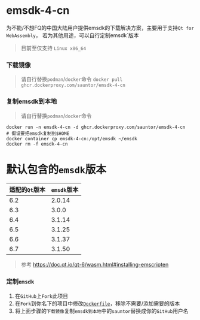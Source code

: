 # emsdk-4-cn
为不能/不想FQ的中国大陆用户提供emsdk的下载解决方案，主要用于支持`Qt for WebAssembly`，
若为其他用途，可以自行定制emsdk`版本
> 目前至仅支持 `Linux x86_64`

### 下载镜像
> 请自行替换`podman`/`docker`命令
`docker pull ghcr.dockerproxy.com/sauntor/emsdk-4-cn`

### 复制emsdk到本地
> 请自行替换`podman`/`docker`命令
```shell
docker run -n emsdk-4-cn -d ghcr.dockerproxy.com/sauntor/emsdk-4-cn
# 假设要把emsdk复制到$HOME
docker container cp emsdk-4-cn:/opt/emsdk ~/emsdk
docker rm -f emsdk-4-cn
```

# 默认包含的`emsdk`版本
|适配的`Qt`版本 | `emsdk`版本 |
|--------|-------------|
| 6.2    | 2.0.14      |
| 6.3    | 3.0.0       |
| 6.4    | 3.1.14      |
| 6.5    | 3.1.25      |
| 6.6    | 3.1.37      |
| 6.7    | 3.1.50      |

> 参考 https://doc.qt.io/qt-6/wasm.html#installing-emscripten

### 定制`emsdk`
1. 在`GitHub`上`Fork`此项目
2. 在`Fork`到你名下的项目中修改[`Dockerfile`](Dockerfile#L13)，移除不需要/添加需要的版本
3. 将上面步骤的`下载镜像`复制`emsdk到本地`中的`sauntor`替换成你的`GitHub`用户名
